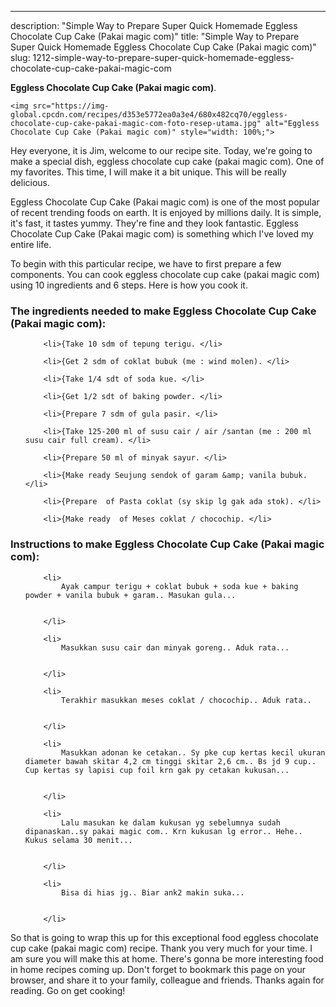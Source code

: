 ---
description: "Simple Way to Prepare Super Quick Homemade Eggless Chocolate Cup Cake (Pakai magic com)"
title: "Simple Way to Prepare Super Quick Homemade Eggless Chocolate Cup Cake (Pakai magic com)"
slug: 1212-simple-way-to-prepare-super-quick-homemade-eggless-chocolate-cup-cake-pakai-magic-com

<p>
	<strong>Eggless Chocolate Cup Cake (Pakai magic com)</strong>. 
	
</p>
<p>
	
	<img src="https://img-global.cpcdn.com/recipes/d353e5772ea0a3e4/680x482cq70/eggless-chocolate-cup-cake-pakai-magic-com-foto-resep-utama.jpg" alt="Eggless Chocolate Cup Cake (Pakai magic com)" style="width: 100%;">
	
	
</p>
<p>
	Hey everyone, it is Jim, welcome to our recipe site. Today, we're going to make a special dish, eggless chocolate cup cake (pakai magic com). One of my favorites. This time, I will make it a bit unique. This will be really delicious.
</p>
	
<p>
	
</p>
<p>
	Eggless Chocolate Cup Cake (Pakai magic com) is one of the most popular of recent trending foods on earth. It is enjoyed by millions daily. It is simple, it's fast, it tastes yummy. They're fine and they look fantastic. Eggless Chocolate Cup Cake (Pakai magic com) is something which I've loved my entire life.
</p>

<p>
To begin with this particular recipe, we have to first prepare a few components. You can cook eggless chocolate cup cake (pakai magic com) using 10 ingredients and 6 steps. Here is how you cook it.
</p>

<h3>The ingredients needed to make Eggless Chocolate Cup Cake (Pakai magic com):</h3>

<ol>
	
		<li>{Take 10 sdm of tepung terigu. </li>
	
		<li>{Get 2 sdm of coklat bubuk (me : wind molen). </li>
	
		<li>{Take 1/4 sdt of soda kue. </li>
	
		<li>{Get 1/2 sdt of baking powder. </li>
	
		<li>{Prepare 7 sdm of gula pasir. </li>
	
		<li>{Take 125-200 ml of susu cair / air /santan (me : 200 ml susu cair full cream). </li>
	
		<li>{Prepare 50 ml of minyak sayur. </li>
	
		<li>{Make ready Seujung sendok of garam &amp; vanila bubuk. </li>
	
		<li>{Prepare  of Pasta coklat (sy skip lg gak ada stok). </li>
	
		<li>{Make ready  of Meses coklat / chocochip. </li>
	
</ol>
<p>
	
</p>

<h3>Instructions to make Eggless Chocolate Cup Cake (Pakai magic com):</h3>

<ol>
	
		<li>
			Ayak campur terigu + coklat bubuk + soda kue + baking powder + vanila bubuk + garam.. Masukan gula...
			
			
		</li>
	
		<li>
			Masukkan susu cair dan minyak goreng.. Aduk rata...
			
			
		</li>
	
		<li>
			Terakhir masukkan meses coklat / chocochip.. Aduk rata..
			
			
		</li>
	
		<li>
			Masukkan adonan ke cetakan.. Sy pke cup kertas kecil ukuran diameter bawah skitar 4,2 cm tinggi skitar 2,6 cm.. Bs jd 9 cup.. Cup kertas sy lapisi cup foil krn gak py cetakan kukusan...
			
			
		</li>
	
		<li>
			Lalu masukan ke dalam kukusan yg sebelumnya sudah dipanaskan..sy pakai magic com.. Krn kukusan lg error.. Hehe.. Kukus selama 30 menit...
			
			
		</li>
	
		<li>
			Bisa di hias jg.. Biar ank2 makin suka...
			
			
		</li>
	
</ol>

<p>
	
</p>

<p>
	So that is going to wrap this up for this exceptional food eggless chocolate cup cake (pakai magic com) recipe. Thank you very much for your time. I am sure you will make this at home. There's gonna be more interesting food in home recipes coming up. Don't forget to bookmark this page on your browser, and share it to your family, colleague and friends. Thanks again for reading. Go on get cooking!
</p>
